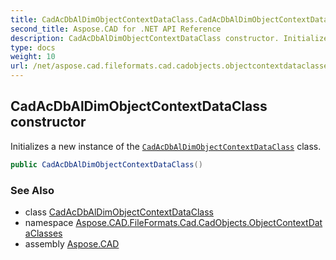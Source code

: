 ```yaml
---
title: CadAcDbAlDimObjectContextDataClass.CadAcDbAlDimObjectContextDataClass
second_title: Aspose.CAD for .NET API Reference
description: CadAcDbAlDimObjectContextDataClass constructor. Initializes a new instance of the CadAcDbAlDimObjectContextDataClass class
type: docs
weight: 10
url: /net/aspose.cad.fileformats.cad.cadobjects.objectcontextdataclasses/cadacdbaldimobjectcontextdataclass/cadacdbaldimobjectcontextdataclass/
---
```

## CadAcDbAlDimObjectContextDataClass constructor

Initializes a new instance of the [`CadAcDbAlDimObjectContextDataClass`](../) class.

```csharp
public CadAcDbAlDimObjectContextDataClass()
```

### See Also

* class [CadAcDbAlDimObjectContextDataClass](../)
* namespace [Aspose.CAD.FileFormats.Cad.CadObjects.ObjectContextDataClasses](../../../aspose.cad.fileformats.cad.cadobjects.objectcontextdataclasses/)
* assembly [Aspose.CAD](../../../)


